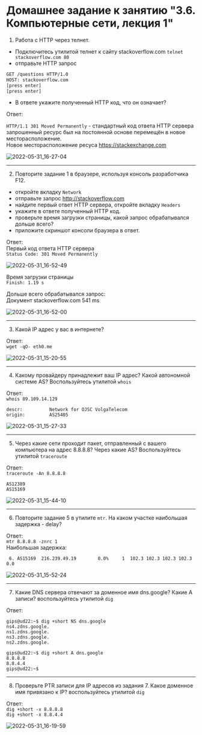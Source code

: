 # Домашнее задание к занятию "3.6. Компьютерные сети, лекция 1"

1. Работа c HTTP через телнет.
- Подключитесь утилитой телнет к сайту stackoverflow.com
`telnet stackoverflow.com 80`
- отправьте HTTP запрос
```bash
GET /questions HTTP/1.0
HOST: stackoverflow.com
[press enter]
[press enter]
```
- В ответе укажите полученный HTTP код, что он означает?  

Ответ:  

`HTTP/1.1 301 Moved Permanently` - стандартный код ответа HTTP сервера запрошенный ресурс был на постоянной основе перемещён в новое месторасположение.  
Новое месторасположение ресуса https://stackexchange.com  

![2022-05-31_16-27-04](https://user-images.githubusercontent.com/93952387/171193218-90844a89-efb8-44ae-91b0-bf172c576d2f.png)

---

2. Повторите задание 1 в браузере, используя консоль разработчика F12.
- откройте вкладку `Network`
- отправьте запрос http://stackoverflow.com
- найдите первый ответ HTTP сервера, откройте вкладку `Headers`
- укажите в ответе полученный HTTP код.
- проверьте время загрузки страницы, какой запрос обрабатывался дольше всего?
- приложите скриншот консоли браузера в ответ.

Ответ:  
Первый код ответа HTTP сервера  
`Status Code: 301 Moved Permanently`  

![2022-05-31_16-52-49](https://user-images.githubusercontent.com/93952387/171193526-03b6b1db-4af9-4b00-a132-879b63c61926.png)  

Время загрузки страницы  
`Finish: 1.19 s`

Дольше всего обрабатывался запрос:  
Документ stackoverflow.com 541 ms  

![2022-05-31_16-52-00](https://user-images.githubusercontent.com/93952387/171193595-eb386f47-78e4-4aba-9ce0-c8243c3b3869.png)

---

3. Какой IP адрес у вас в интернете?

Ответ:  
`wget -qO- eth0.me`  

![2022-05-31_15-20-55](https://user-images.githubusercontent.com/93952387/171193833-46bed061-7dfb-4b0c-be0f-abff7c930de7.png)

---

4. Какому провайдеру принадлежит ваш IP адрес? Какой автономной системе AS? Воспользуйтесь утилитой `whois`

Ответ:  
`whois 89.109.14.129`  
```
descr:          Network for OJSC VolgaTelecom
origin:         AS25405
```

![2022-05-31_15-27-33](https://user-images.githubusercontent.com/93952387/171195398-a6c18c6c-d3d2-4476-977b-2969b19645ae.png)

---

5. Через какие сети проходит пакет, отправленный с вашего компьютера на адрес 8.8.8.8? Через какие AS? Воспользуйтесь утилитой `traceroute`

Ответ:  
`traceroute -An 8.8.8.8`

```
AS12389
AS15169
```

![2022-05-31_15-44-10](https://user-images.githubusercontent.com/93952387/171195453-b586655b-ae72-4d84-bb5e-cb2ca66940ff.png)

---

6. Повторите задание 5 в утилите `mtr`. На каком участке наибольшая задержка - delay?

Ответ:  
`mtr 8.8.8.8 -znrc 1`  
Наибольшая задержка:
 ```
  6. AS15169  216.239.49.19        0.0%     1  102.3 102.3 102.3 102.3   0.0
```

![2022-05-31_15-52-24](https://user-images.githubusercontent.com/93952387/171195571-fb49bdf0-c65f-4365-8fe0-70ba63f104c1.png)

---

7. Какие DNS сервера отвечают за доменное имя dns.google? Какие A записи? воспользуйтесь утилитой `dig`

Ответ:  

```
gips@ud22:~$ dig +short NS dns.google
ns4.zdns.google.
ns1.zdns.google.
ns3.zdns.google.
ns2.zdns.google.
```

```
gips@ud22:~$ dig +short A dns.google
8.8.8.8
8.8.4.4
gips@ud22:~$ 
```

---

8. Проверьте PTR записи для IP адресов из задания 7. Какое доменное имя привязано к IP? воспользуйтесь утилитой `dig`

Ответ:  
`dig +short -x 8.8.8.8`  
`dig +short -x 8.8.4.4`  

![2022-05-31_16-19-59](https://user-images.githubusercontent.com/93952387/171196404-2bf53ce5-786c-4394-be91-7b22f947d5ca.png)  

